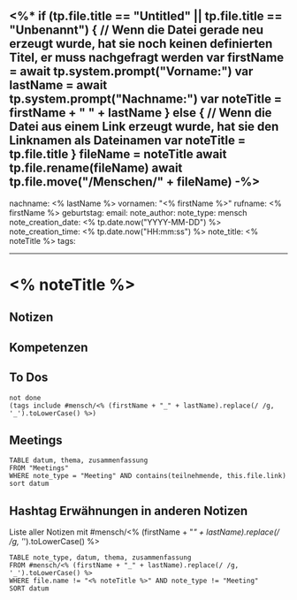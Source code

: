 <%*
if (tp.file.title == "Untitled" || tp.file.title == "Unbenannt")  {
	// Wenn die Datei gerade neu erzeugt wurde, hat sie noch keinen definierten Titel, er muss nachgefragt werden
	var firstName = await tp.system.prompt("Vorname:")
	var lastName = await tp.system.prompt("Nachname:")
	var noteTitle = firstName + " " + lastName
} else {
	// Wenn die Datei aus einem Link erzeugt wurde, hat sie den Linknamen als Dateinamen
	var noteTitle = tp.file.title
}
fileName = noteTitle
await tp.file.rename(fileName)
await tp.file.move("/Menschen/" + fileName)
-%>
---
nachname: <% lastName %>
vornamen: "<% firstName %>"
rufname: <% firstName %>
geburtstag: 
email: 
note_author:
note_type: mensch
note_creation_date: <% tp.date.now("YYYY-MM-DD") %>
note_creation_time:  <% tp.date.now("HH:mm:ss") %>
note_title:  <% noteTitle %>
tags:

---

# <% noteTitle %>
## Notizen


## Kompetenzen


## To Dos
``` tasks <% noteTitle %>
not done
(tags include #mensch/<% (firstName + "_" + lastName).replace(/ /g, '_').toLowerCase() %>) 
```
## Meetings
```dataview
TABLE datum, thema, zusammenfassung
FROM "Meetings"
WHERE note_type = "Meeting" AND contains(teilnehmende, this.file.link) sort datum
```

## Hashtag Erwähnungen in anderen Notizen
Liste aller Notizen mit #mensch/<% (firstName + "_" + lastName).replace(/ /g, '_').toLowerCase() %>
```dataview
TABLE note_type, datum, thema, zusammenfassung
FROM #mensch/<% (firstName + "_" + lastName).replace(/ /g, '_').toLowerCase() %>
WHERE file.name != "<% noteTitle %>" AND note_type != "Meeting"
SORT datum
```
